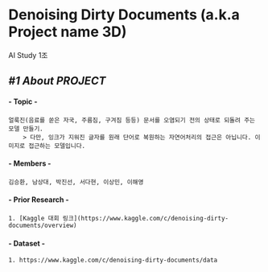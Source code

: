 Denoising Dirty Documents (a.k.a Project name 3D)
=================================================
AI Study 1조

## *#1 About PROJECT*
#### - __Topic__ -
    얼룩진(음료를 쏟은 자국, 주름짐, 구겨짐 등등) 문서를 오염되기 전의 상태로 되돌려 주는 모델 만들기.
        > 다만, 잉크가 지워진 글자를 원래 단어로 복원하는 자연어처리의 접근은 아닙니다. 이미지로 접근하는 모델입니다.

#### - __Members__ -   
    김승환, 남상대, 박진선, 서다현, 이상민, 이해영

#### - __Prior Research__ -
    1. [Kaggle 대회 링크](https://www.kaggle.com/c/denoising-dirty-documents/overview)

#### - __Dataset__ -
    1. https://www.kaggle.com/c/denoising-dirty-documents/data
